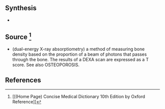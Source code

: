 ## Synthesis
- 
## Source [^1]
- (dual-energy X-ray absorptiometry) a method of measuring bone density based on the proportion of a beam of photons that passes through the bone. The results of a DEXA scan are expressed as a T score. See also OSTEOPOROSIS.
## References

[^1]: [[(Home Page) Concise Medical Dictionary 10th Edition by Oxford Reference]]